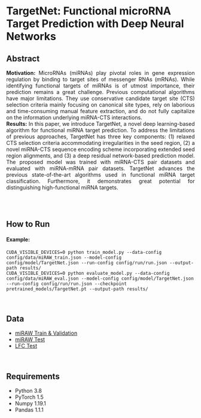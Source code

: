 # TargetNet: Functional microRNA Target Prediction with Deep Neural Networks

## Abstract
<p style="text-align:justify">
<strong>Motivation:</strong> MicroRNAs (miRNAs) play pivotal roles in gene expression regulation by binding to target sites of messenger RNAs (mRNAs). While identifying functional targets of miRNAs is of utmost importance, their prediction remains a great challenge. Previous computational algorithms have major limitations. They use conservative candidate target site (CTS) selection criteria mainly focusing on canonical site types, rely on laborious and time-consuming manual feature extraction, and do not fully capitalize on the information underlying miRNA-CTS interactions.
<br/>
<strong>Results:</strong> In this paper, we introduce TargetNet, a novel deep learning-based algorithm for functional miRNA target prediction. To address the limitations of previous approaches, TargetNet has three key components: (1) relaxed CTS selection criteria accommodating irregularities in the seed region, (2) a novel miRNA-CTS sequence encoding scheme incorporating extended seed region alignments, and (3) a deep residual network-based prediction model. The proposed model was trained with miRNA-CTS pair datasets and evaluated with miRNA-mRNA pair datasets. TargetNet advances the previous state-of-the-art algorithms used in functional miRNA target classification. Furthermore, it demonstrates great potential for distinguishing high-functional miRNA targets.
<br/><br/>
</p>
<br/>

## How to Run
#### Example:
```
CUDA_VISIBLE_DEVICES=0 python train_model.py --data-config config/data/miRAW_train.json --model-config config/model/TargetNet.json --run-config config/run/run.json --output-path results/
CUDA_VISIBLE_DEVICES=0 python evaluate_model.py --data-config config/data/miRAW_eval.json --model-config config/model/TargetNet.json --run-config config/run/run.json --checkpoint pretrained_models/TargetNet.pt --output-path results/
```
<br/>

## Data
- <a href="http://ailab.snu.ac.kr/TargetNet/miRAW_Train_Validation.tar.gz">miRAW Train & Validation</a>
- <a href="http://ailab.snu.ac.kr/TargetNet/miRAW_Test.tar.gz">miRAW Test</a>
- <a href="http://ailab.snu.ac.kr/TargetNet/LFC_Test.tar.gz">LFC Test</a>
<br/>

## Requirements
- Python 3.8
- PyTorch 1.5
- Numpy 1.19.1
- Pandas 1.1.1
<br/><br/><br/>
